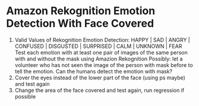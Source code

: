 # Amazon Rekognition Emotion Detection With Face Covered
1. Valid Values of Rekognition Emotion Detection: HAPPY | SAD | ANGRY | CONFUSED | DISGUSTED | SURPRISED | CALM | UNKNOWN | FEAR
Test each emotion with at least one pair of images of the same person with and without the mask using Amazion Rekognition
Possibly: let a volunteer who has not seen the image of the person with mask before to tell the emotion. Can the humans detect the emotion with mask?  
2. Cover the eyes instead of the lower part of the face (using ps maybe) and test again
3. Change the area of the face covered and test again, run regression if possible
